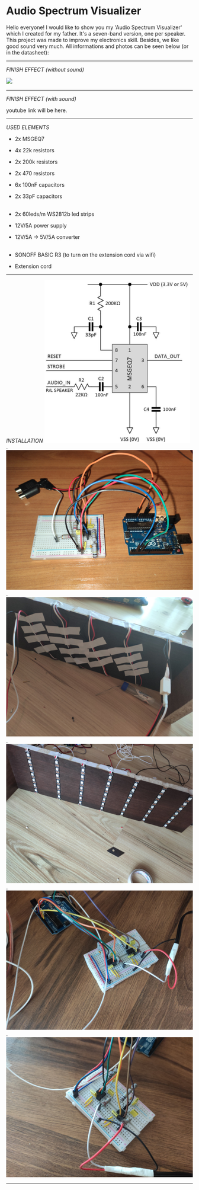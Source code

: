 # Audio Spectrum Visualizer
Hello everyone!
I would like to show you my 'Audio Spectrum Visualizer' which I created for my father. It's a seven-band version, one per speaker. This project was made to improve my electronics skill. Besides, we like good sound very much. All informations and photos can be seen below (or in the datasheet):

--------------------------------------------------------------------------------------------------------------------
*FINISH EFFECT (without sound)*

![](Gif/finish_effect.gif)

--------------------------------------------------------------------------------------------------------------------
*FINISH EFFECT (with sound)*

youtube link will be here.

--------------------------------------------------------------------------------------------------------------------
*USED ELEMENTS*

- 2x MSGEQ7
- 4x 22k resistors
- 2x 200k resistors
- 2x 470 resistors
- 6x 100nF capacitors
- 2x 33pF capacitors  
  <br/>

- 2x 60leds/m WS2812b led strips
- 12V/5A power supply
- 12V/5A -> 5V/5A converter  
  <br/>

- SONOFF BASIC R3 (to turn on the extension cord via wifi)
- Extension cord

--------------------------------------------------------------------------------------------------------------------
*INSTALLATION*
![](Pictures/msgeq7_installation_graph.png)
.
![](Pictures/msgeq7_arduino_first_try.png)
.
![](Pictures/led_connection.png)
.
![](Pictures/led_connection_2.png)
.
![](Pictures/msgeq7_arduino_connection.png)
.
![](Pictures/msgeq7_arduino_connection_2.png)

--------------------------------------------------------------------------------------------------------------------


